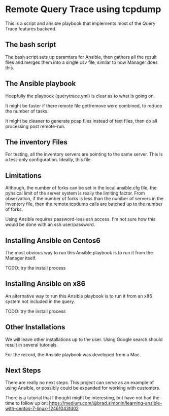 
# Remote Query Trace using tcpdump

This is a script and ansible playbook that implements most of the Query Trace features backend.

## The bash script

The bash script sets up paramters for Ansible, then gathers all the result files and merges
them into a single csv file, similar to how Manager does this.

## The Ansible playbook

Hoepfully the playbook (querytrace.yml) is clear as to what is going on.  

It might be faster if there remote file get/remove were combined, to reduce the number of tasks.

It might be cleaner to generate pcap files instead of text files, then do all processing post remote-run.

## The inventory Files

For testing, all the inventory servers are pointing to the same server.  This is a test-only
configuration.  Ideally, this file 

## Limitations

Although, the number of forks can be set in the local ansible.cfg file, the pyhsical limit of the server system is really the limiting factor.  From observation, if the number of forks is less than the number of servers in the inventory file, then the remote tcpdump calls are batched up to the number of forks.

Using Ansible requires password-less ssh access.  I'm not sure how this would be done with
an ssh user/password.

## Installing Ansible on Centos6

The most obvious way to run this Ansible playbook is to run it from the Manager itself.

TODO: try the install process

## Installing Ansible on x86

An alternative way to run this Ansible playbook is to run it from an x86 system not included in the query.

TODO: try the install process


## Other Installations

We will leave other installations up to the user.  Using Google search should result in several tutorials.  

For the record, the Ansible playbook was developed from a Mac.

## Next Steps

There are really no next steps.  This project can serve as an example of using Ansible, or possibly could be expanded for working with customers.

There is a tutorial that I thought might be interesting, but have not had the time to follow up on:
https://medium.com/@brad.simonin/learning-ansible-with-centos-7-linux-12461043fd02
